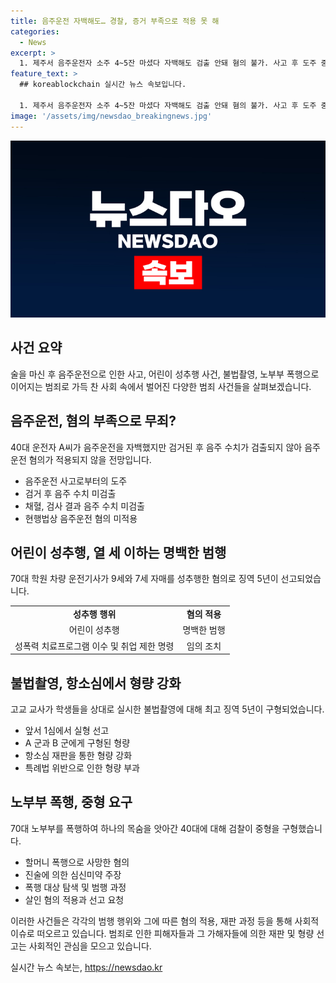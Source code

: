 ```yaml
---
title: 음주운전 자백해도… 경찰, 증거 부족으로 적용 못 해
categories:
  - News
excerpt: >
  1. 제주서 음주운전자 소주 4~5잔 마셨다 자백해도 검출 안돼 혐의 불가. 사고 후 도주 중인 40대는 검거 후 음주 측정값 0%였으나, 음주운전 혐의는 적용되지 않을 전망. 중앙선 침범해 차량 4대 들이받고 도주, 결국 긴급체포되어 검거. 하지만 채혈 결과 음주 수치 없어 현행법상 음주운전 혐의 적용 어려움. 도주 중인 사고 직후 음주 측정을 하지 못한점이 이유라는데 국립과학수사연구원 검사 결과도 음주 수치 없어 경찰의 혐의 적용 어려움을 확인했다. (전체 748자 중 150자 요약)
feature_text: >
  ## koreablockchain 실시간 뉴스 속보입니다.

  1. 제주서 음주운전자 소주 4~5잔 마셨다 자백해도 검출 안돼 혐의 불가. 사고 후 도주 중인 40대는 검거 후 음주 측정값 0%였으나, 음주운전 혐의는 적용되지 않을 전망. 중앙선 침범해 차량 4대 들이받고 도주, 결국 긴급체포되어 검거. 하지만 채혈 결과 음주 수치 없어 현행법상 음주운전 혐의 적용 어려움. 도주 중인 사고 직후 음주 측정을 하지 못한점이 이유라는데 국립과학수사연구원 검사 결과도 음주 수치 없어 경찰의 혐의 적용 어려움을 확인했다. (전체 748자 중 150자 요약)
image: '/assets/img/newsdao_breakingnews.jpg'
---
```


<p><img src="/assets/img/newsdao_breakingnews.jpg" alt="koreablockchain 속보" /></p>

<h2 data-ke-size="size26">사건 요약</h2>

<p data-ke-size="size16">술을 마신 후 음주운전으로 인한 사고, 어린이 성추행 사건, 불법촬영, 노부부 폭행으로 이어지는 범죄로 가득 찬 사회 속에서 벌어진 다양한 범죄 사건들을 살펴보겠습니다.</p>

<h2 data-ke-size="size26">음주운전, 혐의 부족으로 무죄?</h2>

<p data-ke-size="size16">40대 운전자 A씨가 음주운전을 자백했지만 검거된 후 음주 수치가 검출되지 않아 음주운전 혐의가 적용되지 않을 전망입니다.</p>

<ul>
<li>음주운전 사고로부터의 도주</li>
<li>검거 후 음주 수치 미검출</li>
<li>채혈, 검사 결과 음주 수치 미검출</li>
<li>현행법상 음주운전 혐의 미적용</li>
</ul>

<h2 data-ke-size="size26">어린이 성추행, 열 세 이하는 명백한 범행</h2>

<p data-ke-size="size16">70대 학원 차량 운전기사가 9세와 7세 자매를 성추행한 혐의로 징역 5년이 선고되었습니다.</p>

<table>
<tr>
<td style="text-align: center; height: 17px;"><b>성추행 행위</b></td>
<td style="text-align: center; height: 17px;"><b>혐의 적용</b></td>
</tr>
<tr>
<td style="text-align: center; height: 17px;">어린이 성추행</td>
<td style="text-align: center; height: 17px;">명백한 범행</td>
</tr>
<tr>
<td style="text-align: center; height: 17px;">성폭력 치료프로그램 이수 및 취업 제한 명령</td>
<td style="text-align: center; height: 17px;">임의 조치</td>
</tr>
</table>

<h2 data-ke-size="size26">불법촬영, 항소심에서 형량 강화</h2>

<p data-ke-size="size16">고교 교사가 학생들을 상대로 실시한 불법촬영에 대해 최고 징역 5년이 구형되었습니다.</p>

<ul>
<li>앞서 1심에서 실형 선고</li>
<li>A 군과 B 군에게 구형된 형량</li>
<li>항소심 재판을 통한 형량 강화</li>
<li>특례법 위반으로 인한 형량 부과</li>
</ul>

<h2 data-ke-size="size26">노부부 폭행, 중형 요구</h2>

<p data-ke-size="size16">70대 노부부를 폭행하여 하나의 목숨을 앗아간 40대에 대해 검찰이 중형을 구형했습니다.</p>

<ul>
<li>할머니 폭행으로 사망한 혐의</li>
<li>진술에 의한 심신미약 주장</li>
<li>폭행 대상 탐색 및 범행 과정</li>
<li>살인 혐의 적용과 선고 요청</li>
</ul>

<p data-ke-size="size16">이러한 사건들은 각각의 범행 행위와 그에 따른 혐의 적용, 재판 과정 등을 통해 사회적 이슈로 떠오르고 있습니다. 범죄로 인한 피해자들과 그 가해자들에 의한 재판 및 형량 선고는 사회적인 관심을 모으고 있습니다.</p>
실시간 뉴스 속보는, <a href="https://newsdao.kr" rel="dofollow">https://newsdao.kr</a>



